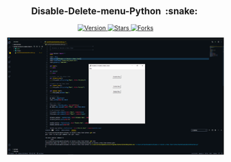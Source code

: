 <h2 align="center">Disable-Delete-menu-Python &nbsp;:snake:&nbsp;</h2>

<p align="center">
  
  <a href="https://github.com/BrianMarquez3/Disable-Delete-menu-Python/tags">
    <img src="https://img.shields.io/github/tag/BrianMarquez3/Disable-Delete-menu-Python.svg?label=version&style=flat" alt="Version">
  </a>
  <a href="https://github.com/BrianMarquez3/Disable-Delete-menu-Python/stargazers">
    <img src="https://img.shields.io/github/stars/BrianMarquez3/Disable-Delete-menu-Python.svg?style=flat" alt="Stars">
  </a>
  <a href="https://github.com/BrianMarquez3Disable-Delete-menu-Python/network">
    <img src="https://img.shields.io/github/forks/BrianMarquez3/Disable-Delete-menu-Python.svg?style=flat" alt="Forks">
  </a>  
</p>
  
![python](./images/captura.PNG)
